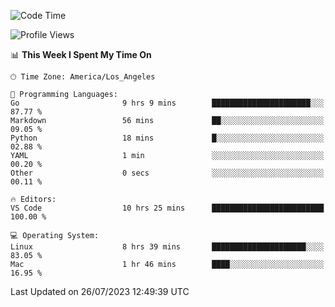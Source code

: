 <!--START_SECTION:waka-->
![Code Time](http://img.shields.io/badge/Code%20Time-489%20hrs%2058%20mins-blue)

![Profile Views](http://img.shields.io/badge/Profile%20Views-0-blue)

📊 **This Week I Spent My Time On** 

```text
🕑︎ Time Zone: America/Los_Angeles

💬 Programming Languages: 
Go                       9 hrs 9 mins        ██████████████████████░░░   87.77 % 
Markdown                 56 mins             ██░░░░░░░░░░░░░░░░░░░░░░░   09.05 % 
Python                   18 mins             █░░░░░░░░░░░░░░░░░░░░░░░░   02.88 % 
YAML                     1 min               ░░░░░░░░░░░░░░░░░░░░░░░░░   00.20 % 
Other                    0 secs              ░░░░░░░░░░░░░░░░░░░░░░░░░   00.11 % 

🔥 Editors: 
VS Code                  10 hrs 25 mins      █████████████████████████   100.00 % 

💻 Operating System: 
Linux                    8 hrs 39 mins       █████████████████████░░░░   83.05 % 
Mac                      1 hr 46 mins        ████░░░░░░░░░░░░░░░░░░░░░   16.95 % 
```


 Last Updated on 26/07/2023 12:49:39 UTC
<!--END_SECTION:waka-->

